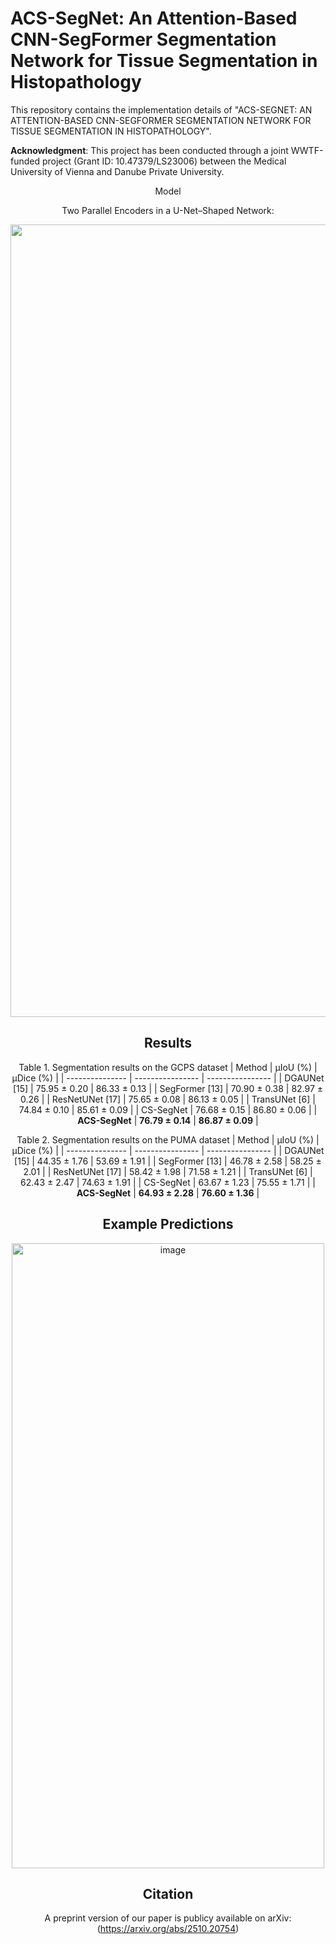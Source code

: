   
# ACS-SegNet: An Attention-Based CNN-SegFormer Segmentation Network for Tissue Segmentation in Histopathology
This repository contains the implementation details of "ACS-SEGNET: AN ATTENTION-BASED CNN-SEGFORMER SEGMENTATION NETWORK FOR TISSUE SEGMENTATION IN HISTOPATHOLOGY".

**Acknowledgment**: This project has been conducted through a joint WWTF-funded project (Grant ID: 10.47379/LS23006) between the Medical University of Vienna and Danube Private University. 

<div align="center"

## Model
Two Parallel Encoders in a U-Net–Shaped Network:

<img width="4240" height="1268" alt="image" src="https://github.com/user-attachments/assets/906d5d9d-7013-437c-b426-06bc9b2aa87c" />

## Results
Table 1. Segmentation results on the GCPS dataset
| Method          | μIoU (%)         | μDice (%)        |
| --------------- | ---------------- | ---------------- |
| DGAUNet [15]    | 75.95 ± 0.20     | 86.33 ± 0.13     |
| SegFormer [13]  | 70.90 ± 0.38     | 82.97 ± 0.26     |
| ResNetUNet [17] | 75.65 ± 0.08     | 86.13 ± 0.05     |
| TransUNet [6]   | 74.84 ± 0.10     | 85.61 ± 0.09     |
| CS-SegNet       | 76.68 ± 0.15     | 86.80 ± 0.06     |
| **ACS-SegNet**  | **76.79 ± 0.14** | **86.87 ± 0.09** |

Table 2. Segmentation results on the PUMA dataset
| Method          | μIoU (%)         | μDice (%)        |
| --------------- | ---------------- | ---------------- |
| DGAUNet [15]    | 44.35 ± 1.76     | 53.69 ± 1.91     |
| SegFormer [13]  | 46.78 ± 2.58     | 58.25 ± 2.01     |
| ResNetUNet [17] | 58.42 ± 1.98     | 71.58 ± 1.21     |
| TransUNet [6]   | 62.43 ± 2.47     | 74.63 ± 1.91     |
| CS-SegNet       | 63.67 ± 1.23     | 75.55 ± 1.71     |
| **ACS-SegNet**  | **64.93 ± 2.28** | **76.60 ± 1.36** |


## Example Predictions
<p align="center">
  <img width="500" height="1000" alt="image" src="https://github.com/user-attachments/assets/5e3beb8d-590a-4e3e-9fac-1b1297caddd5" />
</p>

## Citation
A preprint version of our paper is publicy available on arXiv: (https://arxiv.org/abs/2510.20754)
